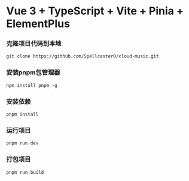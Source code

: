 # Vue 3 + TypeScript + Vite + Pinia + ElementPlus

### 克隆项目代码到本地
```
git clone https://github.com/Spellcaster0/cloud-music.git
```

### 安装pnpm包管理器
```
npm install pnpm -g
```

### 安装依赖
```
pnpm install
```

### 运行项目
```
pnpm run dev
```

### 打包项目
```
pnpm run build
```